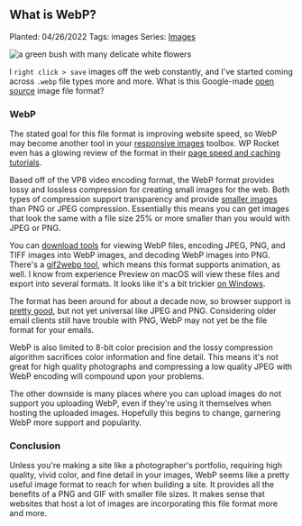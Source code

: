 ## What is WebP?

Planted: 04/26/2022
Tags: images
Series: [Images](/series.html?series=images)

![a green bush with many delicate white flowers](https://images.abbeyperini.com/images-series/flowers.JPG)

I `right click > save` images off the web constantly, and I've started coming across `.webp` file types more and more. What is this Google-made [open source](https://www.webmproject.org/code/#:~:text=webmproject/bitstream%2Dguide/-,WebP%20Repositories,-libwebp%3A%20WebP%20Image) image file format?

### WebP

The stated goal for this file format is improving website speed, so WebP may become another tool in your [responsive images](https://developer.mozilla.org/en-US/docs/Learn/HTML/Multimedia_and_embedding/Responsive_images) toolbox. WP Rocket even has a glowing review of the format in their [page speed and caching tutorials](https://wp-rocket.me/blog/webp-use-image-format-wordpress/).

Based off of the VP8 video encoding format, the WebP format provides lossy and lossless compression for creating small images for the web. Both types of compression support transparency and provide [smaller images](https://developers.google.com/speed/webp/docs/webp_study) than PNG or JPEG compression. Essentially this means you can get images that look the same with a file size 25% or more smaller than you would with JPEG or PNG.

You can [download tools](https://developers.google.com/speed/webp/download) for viewing WebP files, encoding JPEG, PNG, and TIFF images into WebP images, and decoding WebP images into PNG. There's a [gif2webp tool](https://developers.google.com/speed/webp/docs/gif2webp), which means this format supports animation, as well. I know from experience Preview on macOS will view these files and export into several formats. It looks like it's a bit trickier [on Windows](https://www.intowindows.com/4-ways-to-open-webp-images-in-windows-10/).

The format has been around for about a decade now, so browser support is [pretty good](https://caniuse.com/webp), but not yet universal like JPEG and PNG. Considering older email clients still have trouble with PNG, WebP may not yet be the file format for your emails.

WebP is also limited to 8-bit color precision and the lossy compression algorithm sacrifices color information and fine detail. This means it's not great for high quality photographs and compressing a low quality JPEG with WebP encoding will compound upon your problems.

The other downside is many places where you can upload images do not support you uploading WebP, even if they're using it themselves when hosting the uploaded images. Hopefully this begins to change, garnering WebP more support and popularity.

### Conclusion

Unless you're making a site like a photographer's portfolio, requiring high quality, vivid color, and fine detail in your images, WebP seems like a pretty useful image format to reach for when building a site. It provides all the benefits of a PNG and GIF with smaller file sizes. It makes sense that websites that host a lot of images are incorporating this file format more and more.
